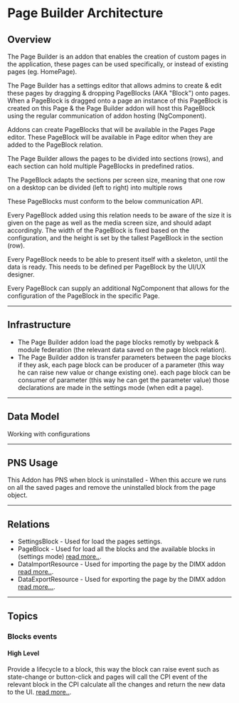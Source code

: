 # Page Builder Architecture

## Overview

<!-- [Provide an overview of the addon architecture] -->
The Page Builder is an addon that enables the creation of custom pages in the application, these pages can be used specifically, or instead of existing pages (eg. HomePage).

The Page Builder has a settings editor that allows admins to create & edit these pages by dragging & dropping PageBlocks (AKA "Block") onto pages. When a PageBlock is dragged onto a page an instance of this PageBlock is created on this Page & the Page Builder addon will host this PageBlock using the regular communication of addon hosting (NgComponent).

Addons can create PageBlocks that will be available in the Pages Page editor. These PageBlock will be available in Page editor when they are added to the PageBlock relation.

The Page Builder allows the pages to be divided into sections (rows), and each section can hold multiple PageBlocks in predefined ratios.

The PageBlock adapts the sections per screen size, meaning that one row on a desktop can be divided (left to right) into multiple rows

These PageBlocks must conform to the below communication API.

Every PageBlock added using this relation needs to be aware of the size it is given on the page as well as the media screen size, and should adapt accordingly.
The width of the PageBlock is fixed based on the configuration, and the height is set by the tallest PageBlock in the section (row).

Every PageBlock needs to be able to present itself with a skeleton, until the data is ready. This needs to be defined per PageBlock by the UI/UX designer.

Every PageBlock can supply an additional NgComponent that allows for the  configuration of the PageBlock in the specific Page.

---

## Infrastructure

<!-- [Provide any special infrastructue the addon uses (eg. dedicated lambda etc.) and explain their usage] -->
- The Page Builder addon load the page blocks remotly by webpack & module federation (the relevant data saved on the page block relation).
- The Page Builder addon is transfer parameters between the page blocks if they ask, each page block can be producer of a parameter (this way he can raise new value or change existing one). each page block can be consumer of parameter (this way he can get the parameter value) those declarations are made in the settings mode (when edit a page).

---

## Data Model

<!-- [Provide any data models used by the addon (eg. ADAL tables etc.)] -->
Working with configurations

---

## PNS Usage

<!-- [Provide any PNS subscriptions or publishes done by the addon] -->
This Addon has PNS when block is uninstalled - When this accure we runs on all the saved pages and remove the uninstalled block from the page object.      

---

## Relations

<!-- [Provide any relations provided by the addon, or that the addon subscribes to ] -->
- SettingsBlock - Used for load the pages settings.
- PageBlock - Used for load all the blocks and the available blocks in (settings mode) [read more..](https://apidesign.pepperi.com/addon-relations/addons-link-table/relation-names/page-block).
- DataImportResource - Used for importing the page by the DIMX addon [read more..](https://apidesign.pepperi.com/addon-relations/addons-link-table/relation-names/data-import).
- DataExportResource - Used for exporting the page by the DIMX addon [read more...](https://apidesign.pepperi.com/addon-relations/addons-link-table/relation-names/export-data-source).

---

## Topics

<!-- [Provide a list of sustantial topics in the addons design and supply information regarding each topic] -->
### Blocks events
#### High Level

<!-- [Proivde a high level review of the topic] -->
Provide a lifecycle to a block, this way the block can raise event such as state-change or button-click and pages will call the CPI event of the relevant block in the CPI 
calculate all the changes and return the new data to the UI.
[read more..](https://apidesign.pepperi.com/addon-relations/addons-link-table/relation-names/page-block#block-events).

<!-- #### Key Classes: -->
<!-- - `Topic1Factory` - Creates all the classes for topic1 -->

<!-- #### Diagram -->

<!-- [Provide any diagrams relevant to topic1] -->
